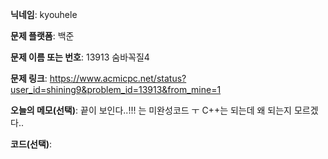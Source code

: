 **닉네임**: kyouhele

**문제 플랫폼**: 백준

**문제 이름 또는 번호**: 13913 숨바꼭질4

**문제 링크**: https://www.acmicpc.net/status?user_id=shining9&problem_id=13913&from_mine=1

**오늘의 메모(선택)**: 끝이 보인다..!!! 는 미완성코드 ㅜ C++는 되는데 왜 되는지 모르겠다.. 

**코드(선택)**:

``` 
```